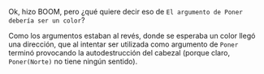 Ok, hizo BOOM, pero ¿qué quiere decir eso de `El argumento de Poner debería ser un color`?

Como los argumentos estaban al revés, donde se esperaba un color llegó una dirección, que al intentar ser utilizada como argumento de `Poner` terminó provocando la autodestrucción del cabezal (porque claro, `Poner(Norte)` no tiene ningún sentido).